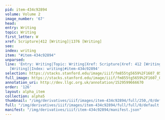 ```yaml
---
pid: item-434c92894
volume: Volume 2
image_number: '67'
head: 
entry: Writing
topic: Writing
first_letter: W
xref: Scripture|412 [Writing]|1376 [Writing]
see: 
index: writing
item: "#item-434c92894"
unparsed: 
line: 'Entry: Writing|Topic: Writing|Xref: Scripture|Xref: 412 [Writing]|Xref: 1376
  [Writing]|Index: writing|#item-434c92894'
selection: https://stacks.stanford.edu/image/iiif/fm855tg5659%2F1607_0534/326,2982,3010,316/full/0/default.jpg
full_image: https://stacks.stanford.edu/image/iiif/fm855tg5659%2F1607_0534/full/full/0/default.jpg
annotation_uri: http://dev.llgc.org.uk/annotation/1529599666670
order: '126'
layout: alpha_item
collection: alpha5
thumbnail: "/img/derivatives/iiif/images/item-434c92894/full/250,/0/default.jpg"
full: "/img/derivatives/iiif/images/item-434c92894/full/full/0/default.jpg"
manifest: "/img/derivatives/iiif/item-434c92894/manifest.json"
---
```


